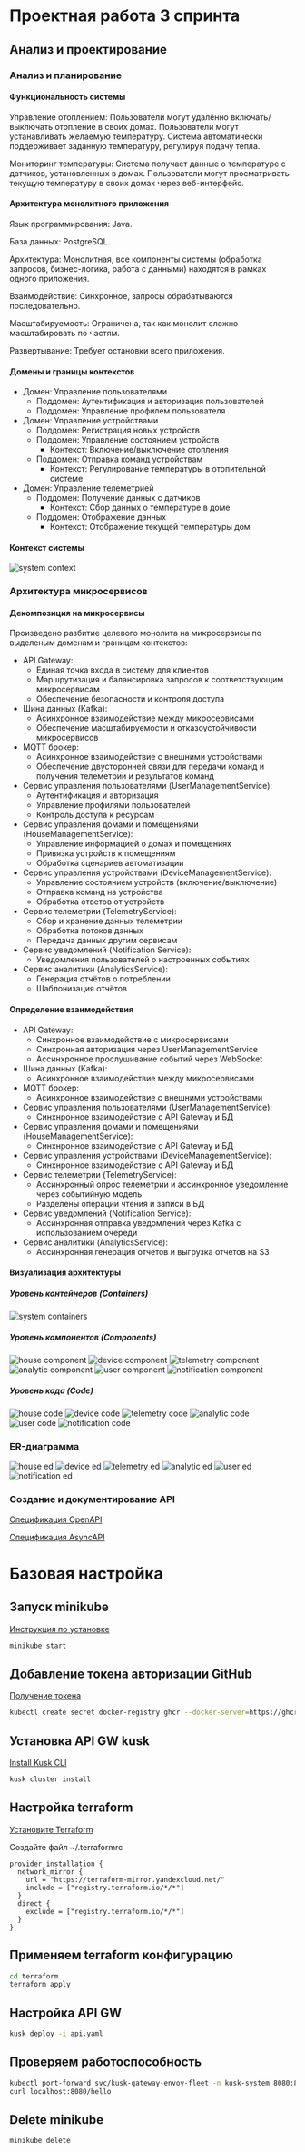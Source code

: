 # Проектная работа 3 спринта

## Анализ и проектирование

### Анализ и планирование

#### Функциональность системы

Управление отоплением: Пользователи могут удалённо включать/выключать отопление в своих домах. Пользователи могут устанавливать желаемую температуру. Система автоматически поддерживает заданную температуру, регулируя подачу тепла.

Мониторинг температуры: Система получает данные о температуре с датчиков, установленных в домах. Пользователи могут просматривать текущую температуру в своих домах через веб-интерфейс.

#### Архитектура монолитного приложения

Язык программирования: Java.

База данных: PostgreSQL.

Архитектура: Монолитная, все компоненты системы (обработка запросов, бизнес-логика, работа с данными) находятся в рамках одного приложения.

Взаимодействие: Синхронное, запросы обрабатываются последовательно.

Масштабируемость: Ограничена, так как монолит сложно масштабировать по частям.

Развертывание: Требует остановки всего приложения.

#### Домены и границы контекстов

- Домен: Управление пользователями
    - Поддомен: Аутентификация и авторизация пользователей
    - Поддомен: Управление профилем пользователя
- Домен: Управление устройствами
    - Поддомен: Регистрация новых устройств
    - Поддомен: Управление состоянием устройств
      - Контекст: Включение/выключение отопления
    - Поддомен: Отправка команд устройствам
      - Контекст: Регулирование температуры в отопительной системе
- Домен: Управление телеметрией
    - Поддомен: Получение данных с датчиков
      - Контекст: Сбор данных о температуре в доме     
    - Поддомен: Отображение данных
      - Контекст: Отображение текущей температуры дом

#### Контекст системы

![system context](./diagrams/1.1-Smart_Home__Context_Diagram_.png)

### Архитектура микросервисов

#### Декомпозиция на микросервисы

Произведено разбитие целевого монолита на микросервисы по выделеным доменам и границам контекстов:
- API Gateway:
  - Единая точка входа в систему для клиентов
  - Маршрутизация и балансировка запросов к соответствующим микросервисам
  - Обеспечение безопасности и контроля доступа
- Шина данных (Kafka):
  - Асинхронное взаимодействие между микросервисами
  - Обеспечение масштабируемости и отказоустойчивости микросервисов
- MQTT брокер:
  - Асинхронное взаимодействие с внешними устройствами
  - Обеспечение двусторонней связи для передачи команд и получения телеметрии и результатов команд
- Сервис управления пользователями (UserManagementService):
  - Аутентификация и авторизация
  - Управление профилями пользователей
  - Контроль доступа к ресурсам
- Сервис управления домами и помещениями (HouseManagementService):
  - Управление информацией о домах и помещениях
  - Привязка устройств к помещениям
  - Обработка сценариев автоматизации
- Сервис управления устройствами (DeviceManagementService):
  - Управление состоянием устройств (включение/выключение)
  - Отправка команд на устройства
  - Обработка ответов от устройств
- Сервис телеметрии (TelemetryService):
  - Сбор и хранение данных телеметрии
  - Обработка потоков данных
  - Передача данных другим сервисам
- Сервис уведомлений (Notification Service):
  - Уведомления пользователей о настроенных событиях
- Сервис аналитики (AnalyticsService):
  - Генерация отчётов о потреблении
  - Шаблонизация отчётов

#### Определение взаимодействия

- API Gateway:
  - Синхронное взаимодействие с микросервисами
  - Синхронная авторизация через UserManagementService
  - Ассинхронное прослушивание событий через WebSocket
- Шина данных (Kafka):
  - Асинхронное взаимодействие между микросервисами
- MQTT брокер:
  - Асинхронное взаимодействие с внешними устройствами
- Сервис управления пользователями (UserManagementService):
  - Синхнронное взаимодействие с API Gateway и БД
- Сервис управления домами и помещениями (HouseManagementService):
  - Синхнронное взаимодействие с API Gateway и БД
- Сервис управления устройствами (DeviceManagementService):
  - Синхнронное взаимодействие с API Gateway и БД
- Сервис телеметрии (TelemetryService):
  - Ассинхронный опрос телеметрии и ассинхронное уведомление через событийную модель
  - Разделены операции чтения и записи в БД
- Сервис уведомлений (Notification Service):
  - Ассинхронная отправка уведомлений через Kafka с использованием очереди
- Сервис аналитики (AnalyticsService):
  - Ассинхронная генерация отчетов и выгрузка отчетов на S3

#### Визуализация архитектуры

##### Уровень контейнеров (Containers)

![system containers](./diagrams/1.2.containers-Smart_Home__Containers_Diagram_.png)

##### Уровень компонентов (Components)

![house component](./diagrams/1.2.component-house_system-House_System__Component_Diagram_.png)
![device component](./diagrams/1.2.component-device_system-Device_System__Component_Diagram_.png)
![telemetry component](./diagrams/1.2.component-telemetry_system-Telemetry_System__Component_Diagram_.png)
![analytic component](./diagrams/1.2.component-analytic_system-Analytic_System__Component_Diagram_.png)
![user component](./diagrams/1.2.component-user_system-User_System__Component_Diagram_.png)
![notification component](./diagrams/1.2.component-notification_system-Notification_System__Component_Diagram_.png)

##### Уровень кода (Code)

![house code](./diagrams/1.2.code-house_system-House_System__Code_Diagram_.png)
![device code](./diagrams/1.2.code-device_system-Device_System__Code_Diagram_.png)
![telemetry code](./diagrams/1.2.code-telemetry_system-Telemetry_System__Code_Diagram_.png)
![analytic code](./diagrams/1.2.code-analytic_system-Analytic_System__Code_Diagram_.png)
![user code](./diagrams/1.2.code-user_system-User_System__Code_Diagram_.png)
![notification code](./diagrams/1.2.code-notification_system-Notification_System__Code_Diagram_.png)

### ER-диаграмма

![house ed](./diagrams/1.3.erd-house_system-House_System__ED_Diagram_.png)
![device ed](./diagrams/1.3.erd-device_system-Device_System__ED_Diagram_.png)
![telemetry ed](./diagrams/1.3.erd-telemetry_system-Telemetry_System__ED_Diagram_.png)
![analytic ed](./diagrams/1.3.erd-analytic_system-Analytic_System__ED_Diagram_.png)
![user ed](./diagrams/1.3.erd-user_system-User_System__ED_Diagram_.png)
![notification ed](./diagrams/1.3.erd-notification_system-Notification_System__ED_Diagram_.png)

### Создание и документирование API

[Спецификация OpenAPI](./api-docs/openapi.yml)

[Спецификация AsyncAPI](./api-docs/asyncapi.yml)

# Базовая настройка

## Запуск minikube

[Инструкция по установке](https://minikube.sigs.k8s.io/docs/start/)

```bash
minikube start
```


## Добавление токена авторизации GitHub

[Получение токена](https://github.com/settings/tokens/new)

```bash
kubectl create secret docker-registry ghcr --docker-server=https://ghcr.io --docker-username=<github_username> --docker-password=<github_token> -n default
```


## Установка API GW kusk

[Install Kusk CLI](https://docs.kusk.io/getting-started/install-kusk-cli)

```bash
kusk cluster install
```


## Настройка terraform

[Установите Terraform](https://yandex.cloud/ru/docs/tutorials/infrastructure-management/terraform-quickstart#install-terraform)


Создайте файл ~/.terraformrc

```hcl
provider_installation {
  network_mirror {
    url = "https://terraform-mirror.yandexcloud.net/"
    include = ["registry.terraform.io/*/*"]
  }
  direct {
    exclude = ["registry.terraform.io/*/*"]
  }
}
```

## Применяем terraform конфигурацию 

```bash
cd terraform
terraform apply
```

## Настройка API GW

```bash
kusk deploy -i api.yaml
```

## Проверяем работоспособность

```bash
kubectl port-forward svc/kusk-gateway-envoy-fleet -n kusk-system 8080:80
curl localhost:8080/hello
```


## Delete minikube

```bash
minikube delete
```

